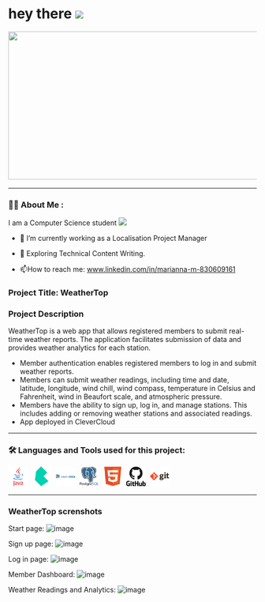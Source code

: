 <h1>
  hey there
  <img src="https://media.giphy.com/media/hvRJCLFzcasrR4ia7z/giphy.gif" width="30px"/>
</h1>

<div align="center">
  <img src="https://media.giphy.com/media/dWesBcTLavkZuG35MI/giphy.gif" width="600" height="300"/>
</div>

---

### :woman_technologist: About Me :
I am a Computer Science student <img src="https://media.giphy.com/media/WUlplcMpOCEmTGBtBW/giphy.gif" width="30">

- :telescope: I’m currently working as a Localisation Project Manager

- :seedling: Exploring Technical Content Writing.

- :mailbox:How to reach me: www.linkedin.com/in/marianna-m-830609161




### Project Title: WeatherTop

### Project Description

WeatherTop is a web app that allows registered members to submit real-time weather reports. 
The application facilitates submission of data and provides weather analytics for each station.
- Member authentication enables registered members to log in and submit weather reports.
- Members can submit weather readings, including time and date, latitude, longitude, wind chill, wind compass, temperature in Celsius and Fahrenheit, wind in Beaufort scale, and atmospheric pressure.
- Members have the ability to sign up, log in, and manage stations. This includes adding or removing weather stations and associated readings.
- App deployed in CleverCloud

---

### :hammer_and_wrench: Languages and Tools used for this project:
<div>
  <img src="https://github.com/devicons/devicon/blob/master/icons/java/java-original-wordmark.svg" title="Java" alt="Java" width="40" height="40"/>&nbsp;
  <img src="https://github.com/devicons/devicon/blob/master/icons/bulma/bulma-plain.svg" title="Bulma" alt="Bulma" width="40" height="40"/>&nbsp;
  <img src="https://github.com/devicons/devicon/blob/master/icons/intellij/intellij-original-wordmark.svg" title="intellij" alt="intellij" width="40" height="40"/>&nbsp;
  <img src="https://github.com/devicons/devicon/blob/master/icons/postgresql/postgresql-original-wordmark.svg" title="PostgreSQL" alt="PostgreSQL" width="40" height="40"/>&nbsp;
  <img src="https://github.com/devicons/devicon/blob/master/icons/html5/html5-original.svg" title="HTML5" alt="HTML" width="40" height="40"/>&nbsp;
  <img src="https://github.com/devicons/devicon/blob/master/icons/github/github-original-wordmark.svg" title="GitHub" alt="GitHub" width="40" height="40"/>&nbsp;
  <img src="https://github.com/devicons/devicon/blob/master/icons/git/git-original-wordmark.svg" title="Git" **alt="Git" width="40" height="40"/>
</div>

---

### WeatherTop screnshots

Start page:
![image](https://github.com/mmazzet/weathertop/assets/120139950/4d36e985-26ad-4f04-9415-167a608da1cc)

Sign up page:
![image](https://github.com/mmazzet/weathertop/assets/120139950/c86c1b65-e772-4a2a-bbb5-e33dd5a8fa15)

Log in page:
![image](https://github.com/mmazzet/weathertop/assets/120139950/a8ceda33-9fde-4925-937f-705523cfd6d7)

Member Dashboard:
![image](https://github.com/mmazzet/weathertop/assets/120139950/cf11c861-5481-4776-9774-ea475e8ee197)

Weather Readings and Analytics:
![image](https://github.com/mmazzet/weathertop/assets/120139950/33520be6-ffb7-4419-9494-de282b2334af)




